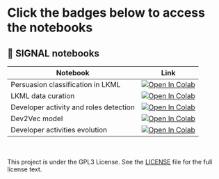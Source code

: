 # Click the badges below to access the notebooks

## 🔖 SIGNAL notebooks

| Notebook    | Link |
|-------------|------|
| Persuasion classification in LKML  | [![Open In Colab](https://colab.research.google.com/assets/colab-badge.svg)](https://colab.research.google.com/github/SRI-CSL/signal-public/blob/main/colabs/transfer_learning_persuasion_classification.ipynb) |
| LKML data curation  | [![Open In Colab](https://colab.research.google.com/assets/colab-badge.svg)](https://colab.research.google.com/github/SRI-CSL/signal-public/blob/main/colabs/lkml-data-curation.ipynb) |
| Developer activity and roles detection | [![Open In Colab](https://colab.research.google.com/assets/colab-badge.svg)](https://colab.research.google.com/github/SRI-CSL/signal-public/blob/main/colabs/activity-roles-detection.ipynb) |
| Dev2Vec model | [![Open In Colab](https://colab.research.google.com/assets/colab-badge.svg)](https://colab.research.google.com/github/SRI-CSL/signal-public/blob/main/colabs/dev2vec-in-lkml.ipynb) |
| Developer activities evolution | [![Open In Colab](https://colab.research.google.com/assets/colab-badge.svg)](https://colab.research.google.com/github/SRI-CSL/signal-public/blob/main/colabs/activity_evolution_trajectory_aw2v.ipynb) |

</br></br>
This project is under the GPL3 License. 
See the [LICENSE](https://www.gnu.org/licenses/gpl-3.0.en.html) file for the full license text.
